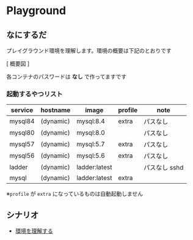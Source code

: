# Playground
## なにするだ
プレイグラウンド環境を理解します。環境の概要は下記のとおりです

[ 概要図 ]

各コンテナのパスワードは **なし** で作ってますです  

### 起動するやつリスト 
| service | hostname  | image         | profile | note          |
| ------- | --------- | ------------- | ------- | ------------- |
| mysql84 | (dynamic) | mysql:8.4     | extra   | パスなし      |
| mysql80 | (dynamic) | mysql:8.0     |         | パスなし      |
| mysql57 | (dynamic) | mysql:5.7     | extra   | パスなし      |
| mysql56 | (dynamic) | mysql:5.6     | extra   | パスなし      |
| ladder  | (dynamic) | ladder:latest |         | パスなし sshd |
| mysql   | (dynamic) | ladder:latest | extra   |               |

※`profile` が `extra` になっているものは自動起動しません  

## シナリオ
 * [環境を理解する](./scenario01/README.md)